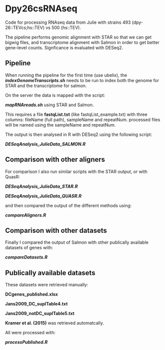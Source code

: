 # Dpy26csRNAseq

Code for processing RNAseq data from Julie with strains 493 (dpy-26::TEVcs;hs::TEV) vs 500 (hs::TEV).

The pipeline performs genomic alignment with STAR so that we can get bigwig files, and transcriptome alignment with Salmon in order to get better gene-level counts. Signficance is evaluated with DESeq2.

## Pipeline

When running the pipeline for the first time (use ubelix), the _**indexGenomeTranscripts.sh**_ needs to be run to index both the genome for STAR and the transcriptome for salmon.

On the server the data is mapped with the script:

_**mapRNAreads.sh**_ using STAR and Salmon. 

This requires a file **fastqList.txt** (like fastqList_example.txt) with three columns: fileName (full path), sampleName and repeatNum. processed files will be named using the sampleName and repeatNum.

The output is then analysed in R with DESeq2 using the following script:

**_DESeqAnalysis_JulieData_SALMON.R_**

## Comparison with other aligners

For comparison I also run similar scripts with the STAR output, or with QuasR:

**_DESeqAnalysis_JulieData_STAR.R_**

**_DESeqAnalysis_JulieData_QUASR.R_**

and then compared the output of the different methods using:

_**compareAligners.R**_

## Comparison with other datasets

Finally I compared the output of Salmon with other publically available datasets of genes with:

_**compareDatasets.R**_



## Publically available datasets

These datasets were retrieved manually:

**DCgenes_published.xlsx** 

**Jans2009_DC_suplTable4.txt**

**Jans2009_notDC_suplTable5.txt** 

**Kramer et al. (2015)** was retrieved automatcally.

All were processed with:

_**processPublished.R**_
